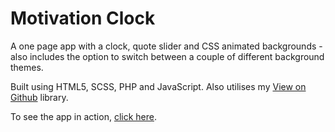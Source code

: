 # Motivation Clock

A one page app with a clock, quote slider and CSS animated backgrounds - also includes
the option to switch between a couple of different background themes.

Built using HTML5, SCSS, PHP and JavaScript. Also utilises my 
[View on Github](https://github.com/Danny-XCII/view-on-github/) library.

To see the app in action, [click here](https://winningweb.co.uk/apps/clock/).
